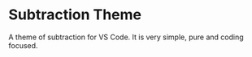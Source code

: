 # Subtraction Theme

A theme of subtraction for VS Code. It is very simple, pure and coding focused.
